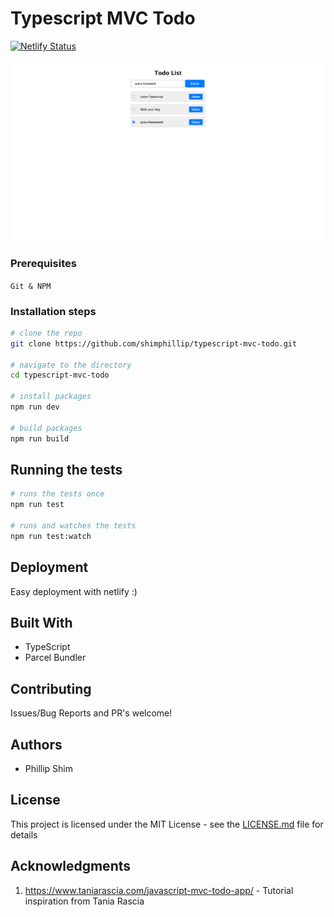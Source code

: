 # Typescript MVC Todo

[![Netlify Status](https://api.netlify.com/api/v1/badges/effcb93b-90f8-4aec-924e-9279ddf1b893/deploy-status)](https://app.netlify.com/sites/typescript-mvc-todo/deploys)

![screenshot](./docs/screenshot.png)

### Prerequisites

`Git & NPM`

### Installation steps

```zsh
# clone the repo
git clone https://github.com/shimphillip/typescript-mvc-todo.git

# navigate to the directory
cd typescript-mvc-todo

# install packages
npm run dev

# build packages
npm run build
```

## Running the tests

```zsh
# runs the tests once
npm run test

# runs and watches the tests
npm run test:watch
```

## Deployment

Easy deployment with netlify :)

## Built With

- TypeScript
- Parcel Bundler

## Contributing

Issues/Bug Reports and PR's welcome!

## Authors

- Phillip Shim

## License

This project is licensed under the MIT License - see the [LICENSE.md](LICENSE.md) file for details

## Acknowledgments

1. https://www.taniarascia.com/javascript-mvc-todo-app/ - Tutorial inspiration from Tania Rascia
